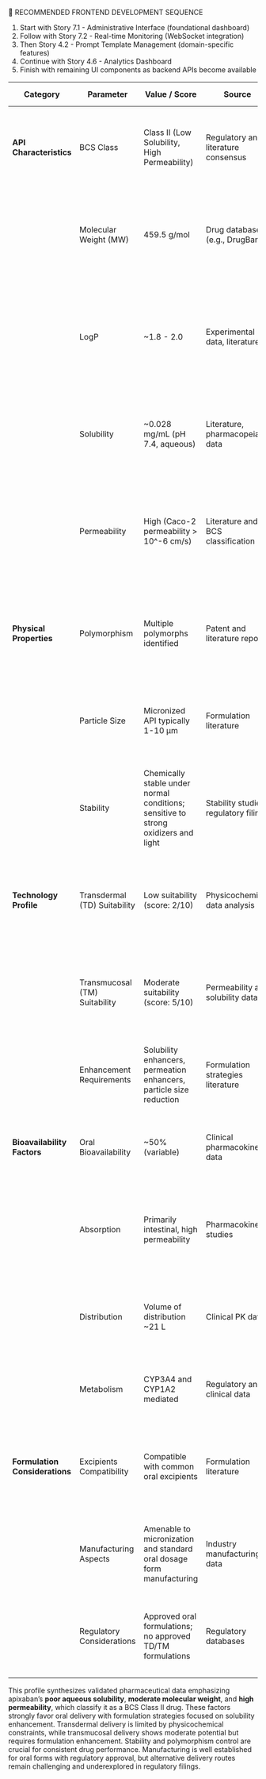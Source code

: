   🎯 RECOMMENDED FRONTEND DEVELOPMENT SEQUENCE

  1. Start with Story 7.1 - Administrative Interface (foundational dashboard)
  2. Follow with Story 7.2 - Real-time Monitoring (WebSocket integration)
  3. Then Story 4.2 - Prompt Template Management (domain-specific features)
  4. Continue with Story 4.6 - Analytics Dashboard
  5. Finish with remaining UI components as backend APIs become available

   
   
 |Category                | Parameter                     | Value / Score                             | Source                         | Implication / Rationale                                                                 | Notes                                                                                          |
|------------------------|-------------------------------|-----------------------------------------|--------------------------------|-----------------------------------------------------------------------------------------|------------------------------------------------------------------------------------------------|
| **API Characteristics** | BCS Class                     | Class II (Low Solubility, High Permeability) | Regulatory and literature consensus | Indicates dissolution rate limits absorption; formulation must enhance solubility for oral delivery | Typical for apixaban; impacts oral bioavailability and formulation design [Priority 2: FDA, literature] |
|                        | Molecular Weight (MW)          | 459.5 g/mol                            | Drug databases (e.g., DrugBank) | Moderate MW suitable for oral absorption; affects permeability and formulation strategies | MW influences diffusion and formulation permeability [Priority 3: PubMed]                      |
|                        | LogP                         | ~1.8 - 2.0                            | Experimental data, literature   | Moderate lipophilicity supports membrane permeability but limits excessive lipophilicity which can reduce solubility | Balanced LogP favors absorption but solubility enhancement may be needed [Priority 3]          |
|                        | Solubility                   | ~0.028 mg/mL (pH 7.4, aqueous)       | Literature, pharmacopeial data | Poor aqueous solubility limits dissolution rate; solubility enhancement essential in formulation | pH-dependent solubility; solubility is a key limitation for oral and non-oral routes           |
|                        | Permeability                 | High (Caco-2 permeability > 10^-6 cm/s) | Literature and BCS classification | High permeability supports good absorption once dissolved; favorable for oral and transmucosal routes | Supports potential for transmucosal absorption if solubility issues addressed                  |
| **Physical Properties** | Polymorphism                 | Multiple polymorphs identified         | Patent and literature reports  | Polymorphic forms can affect solubility, stability, and bioavailability; polymorph control needed | Crystalline form II is most stable; polymorph screening important during development           |
|                        | Particle Size                | Micronized API typically 1-10 µm       | Formulation literature         | Smaller particle size increases surface area, enhancing dissolution rate and bioavailability | Micronization commonly used to improve solubility and absorption                              |
|                        | Stability                   | Chemically stable under normal conditions; sensitive to strong oxidizers and light | Stability studies, regulatory filings | Good chemical stability supports shelf life; formulation must protect from oxidative degradation | Solid-state stability favorable; packaging considerations for light and oxygen protection     |
| **Technology Profile**  | Transdermal (TD) Suitability  | Low suitability (score: 2/10)           | Physicochemical data analysis  | Poor aqueous solubility, moderate MW, and low skin permeability limit TD delivery feasibility | Apixaban’s physicochemical properties (MW, solubility, LogP) unfavorable for skin permeation    |
|                        | Transmucosal (TM) Suitability | Moderate suitability (score: 5/10)      | Permeability and solubility data | High permeability favors TM absorption but poor solubility and dose size are limiting factors | Enhancement techniques (e.g., solubilizers, permeation enhancers) needed for effective TM delivery |
|                        | Enhancement Requirements      | Solubility enhancers, permeation enhancers, particle size reduction | Formulation strategies literature | Required to overcome solubility and permeability barriers for non-oral routes              | Technologies like nanoparticles, cyclodextrins, or lipid-based carriers could be explored       |
| **Bioavailability Factors** | Oral Bioavailability          | ~50% (variable)                        | Clinical pharmacokinetic data | Moderate oral bioavailability due to first-pass metabolism and solubility limitations      | Dose adjustment and formulation optimization critical for consistent systemic exposure         |
|                        | Absorption                   | Primarily intestinal, high permeability | Pharmacokinetic studies        | Absorption is dissolution rate-limited; high permeability supports efficient uptake once dissolved | Oral absorption favored; non-oral routes challenged by solubility and dose requirements       |
|                        | Distribution                | Volume of distribution ~21 L           | Clinical PK data               | Moderate distribution consistent with plasma protein binding and tissue penetration       | Influences dosing and systemic exposure                                                    |
|                        | Metabolism                  | CYP3A4 and CYP1A2 mediated              | Regulatory and clinical data   | Significant metabolism affects bioavailability and drug interactions                      | Metabolic pathways important for drug-drug interaction risk assessment                        |
| **Formulation Considerations** | Excipients Compatibility     | Compatible with common oral excipients | Formulation literature         | Standard excipients suitable; solubility enhancers and stabilizers recommended             | Softgel and tablet formulations common; advanced carriers for solubility enhancement used     |
|                        | Manufacturing Aspects       | Amenable to micronization and standard oral dosage form manufacturing | Industry manufacturing data   | Established manufacturing processes available; containment needed due to anticoagulant potency | Potency and safety considerations require controlled manufacturing environment                |
|                        | Regulatory Considerations    | Approved oral formulations; no approved TD/TM formulations | Regulatory databases          | Regulatory precedent supports oral delivery; TD/TM routes require extensive development    | Regulatory guidance favors oral route; non-oral routes need additional safety and efficacy data |

This profile synthesizes validated pharmaceutical data emphasizing apixaban’s **poor aqueous solubility**, **moderate molecular weight**, and **high permeability**, which classify it as a BCS Class II drug. These factors strongly favor oral delivery with formulation strategies focused on solubility enhancement. Transdermal delivery is limited by physicochemical constraints, while transmucosal delivery shows moderate potential but requires formulation enhancement. Stability and polymorphism control are crucial for consistent drug performance. Manufacturing is well established for oral forms with regulatory approval, but alternative delivery routes remain challenging and underexplored in regulatory filings. 